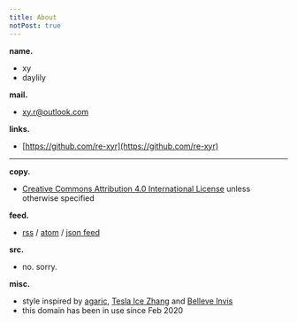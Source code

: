 ```yaml
---
title: About
notPost: true
---
```


**name.**
- xy
- daylily

**mail.**
- [xy.r@outlook.com](mailto:xy.r@outlook.com)

**links.**
- [https://github.com/re-xyr](https://github.com/re-xyr)

---

**copy.**
- [Creative Commons Attribution 4.0 International License](https://creativecommons.org/licenses/by/4.0/) unless otherwise specified

**feed.**
- [rss](/rss.xml) / [atom](/feed.atom) / [json feed](/feed.json)

**src.**
- no. sorry.

**misc.**
- style inspired by [agaric](https://b.agaric.net), [Tesla Ice Zhang](https://ice1000.org) and [Belleve Invis](https://typeof.net)
- this domain has been in use since Feb 2020

